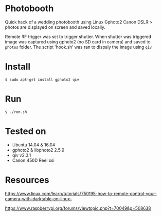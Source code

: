 # Photobooth

Quick hack of a wedding photobooth using Linux Gphoto2 Canon DSLR > photos are displayed on screen and saved locally.

Remote RF trigger was set to trigger shutter. When shutter was triggered image was captured using gphoto2 (no SD card in camera) and saved to `photos` folder. The script 'hook.sh' was ran to dispaly the image using `qiv`

# Install

    $ sudo apt-get install gphoto2 qiv

# Run

    $ ./run.sh


# Tested on

- Ubuntu 14.04 & 16.04
- gphoto2 & libphoto2 2.5.9
- qiv v2.3.1
- Canon 450D Reel xsi

# Resources

https://www.linux.com/learn/tutorials/750195-how-to-remote-control-your-camera-with-darktable-on-linux-

https://www.raspberrypi.org/forums/viewtopic.php?t=70049&p=508638

